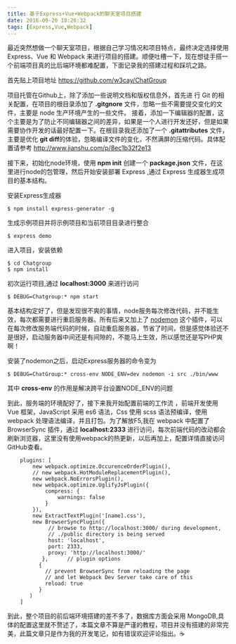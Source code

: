 ```yaml
---
title: 基于Express+Vue+Webpack的聊天室项目搭建
date: 2016-09-20 18:26:32
tags: [Express,Vue,Webpack]
---
```


最近突然想做一个聊天室项目，根据自己学习情况和项目特点，最终决定选择使用 Express、Vue 和 Webpack 来进行项目的搭建。顺便吐槽一下，现在想徒手搭一个前端项目真的比后端环境都难配置，下面记录我的搭建过程和踩坑之路。

首先贴上项目地址 https://github.com/w3cay/ChatGroup

项目托管在Github上，除了添加一些说明文档和版权信息外，首先进 行 Git 的相关配置，在项目的根目录添加了 **.gitgnore** 文件，忽略一些不需要提交变化的文件，主要是 node 生产环境产生的一些文件。
接着，添加一下编辑器的配置，这个主要是为了防止不同编辑器之间的差异，如果是一个人进行开发还好，但是如果需要协作开发的话最好配置一下。在根目录我还添加了一个 **.gitattributes** 文件，主要是优化 **git diff**的体验，忽略编译文件的变化，不然满屏的压缩代码。具体配置请参考 http://www.jianshu.com/p/8ec1b32f2e13 

接下来，初始化node环境，使用 **npm init** 创建一个 **package.json** 文件，在这里进行node的包管理，然后开始安装部署 Express ,通过 Express 生成器生成项目的基本结构。

安装Express生成器

```
$ npm install express-generator -g 
```

生成示例项目并将示例项目和当前项目目录进行整合

```
$ express demo
```

进入项目，安装依赖

```
$ cd Chatgroup
$ npm install
```

初次运行项目,通过 **localhost:3000** 来进行访问

```
$ DEBUG=Chatgroup:* npm start
```

基本结构定好了，但是发现很不爽的事情，node服务每次修改代码，并不能生效，每次都需要进行重启服务器。所有后来又加上了 [nodemon][1] 这个插件，可以在每次修改服务端代码的时候，自动重启服务器，节省了时间，但是感觉体验还不是很好，启动服务器中间还是有间隙的，不能马上生效，所以感觉还是写PHP爽啊！

安装了nodemon之后，启动Express服务器的命令变为

```
$ DEBUG=ChatGroup:* cross-env NODE_ENV=dev nodemon -i src ./bin/www
```

其中 **cross-env** 的作用是解决跨平台设置NODE_ENV的问题

到此，服务端的环境配好了，接下来我开始配置前端的工作流 ，前端开发使用 Vue 框架，JavaScript 采用 es6 语法，Css 使用 scss 语法预编译，使用 webpack 处理语法编译，并且打包。为了解放F5,我在 webpack 中配置了 BrowserSync 插件，通过 **localhost:2333** 进行访问，每次前端代码的改动都会刷新浏览器，这里没有使用webpack的热更新，以后再加上，配置详情直接访问GitHub查看。

```
    plugins: [
        new webpack.optimize.OccurenceOrderPlugin(),
        // new webpack.HotModuleReplacementPlugin(),
        new webpack.NoErrorsPlugin(),
        new webpack.optimize.UglifyJsPlugin({
            compress: {
                warnings: false
            }
        }),
        new ExtractTextPlugin('[name].css'), 
        new BrowserSyncPlugin({
             // browse to http://localhost:3000/ during development,
             // ./public directory is being served
             host: 'localhost',
             port: 2333,
             proxy: 'http://localhost:3000/'
           },      // plugin options
          {
            // prevent BrowserSync from reloading the page
            // and let Webpack Dev Server take care of this
            reload: true
          }
       )
    ]
```

到此，整个项目的前后端环境搭建的差不多了，数据库方面会采用 MongoDB,具体的配置这里就不赘述了，本篇文章不算是严谨的教程，项目并没有搭建的非常完美，此篇文章只是作为我的开发笔记，如有错误欢迎评论指出。☕️


  [1]: http://nodemon.io/